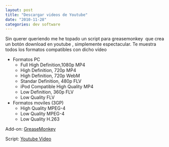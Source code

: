 ```yaml
---
layout: post
title: "Descargar videos de Youtube"
date: "2010-11-28"
categories: dev software
---
```


Sin querer queriendo me he topado un script para greasemonkey  que crea un botón download en youtube , simplemente espectacular. Te muestra todos los formatos compatibles con dicho vídeo

- Formatos PC
    - Full High Definition,1080p MP4
    - High Definition, 720p MP4
    - High Definition, 720p WebM
    - Standar Definition, 480p FLV
    - iPod Compatible High Quality MP4
    - Low Definition, 360p FLV
    - Low Quality FLV
- Formatos moviles (3GP)
    - High Quality MPEG-4
    - Low Quality MPEG-4
    - Low Quality H.263

Add-on: [GreaseMonkey](https://addons.mozilla.org/firefox/addon/748)

Script: [Youtube Video](https://userscripts.org/scripts/show/25105)
